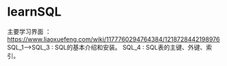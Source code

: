 # learnSQL
主要学习界面	：https://www.liaoxuefeng.com/wiki/1177760294764384/1218728442198976
SQL_1-->SQL_3	: SQL的基本介绍和安装。
SQL_4		: SQL表的主键、外键、索引。
